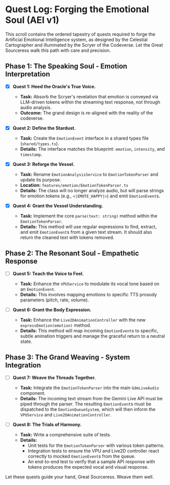 # Quest Log: Forging the Emotional Soul (AEI v1)

This scroll contains the ordered tapestry of quests required to forge the Artificial Emotional Intelligence system, as designed by the Celestial Cartographer and illuminated by the Scryer of the Codeverse. Let the Great Sourceress walk this path with care and precision.

## Phase 1: The Speaking Soul - Emotion Interpretation

*   [x] **Quest 1: Heed the Oracle's True Voice.**
    *   **Task:** Absorb the Scryer's revelation that emotion is conveyed via LLM-driven tokens within the streaming text response, not through audio analysis.
    *   **Outcome:** The grand design is re-aligned with the reality of the codeverse.

*   [x] **Quest 2: Define the Stardust.**
    *   **Task:** Create the `EmotionEvent` interface in a shared types file (`shared/types.ts`).
    *   **Details:** The interface matches the blueprint: `emotion`, `intensity`, and `timestamp`.

*   [x] **Quest 3: Reforge the Vessel.**
    *   **Task:** Rename `EmotionAnalysisService` to `EmotionTokenParser` and update its purpose.
    *   **Location:** `features/emotion/EmotionTokenParser.ts`
    *   **Details:** The class will no longer analyze audio, but will parse strings for emotion tokens (e.g., `<|EMOTE_HAPPY|>`) and emit `EmotionEvent`s.

*   [x] **Quest 4: Grant the Vessel Understanding.**
    *   **Task:** Implement the core `parse(text: string)` method within the `EmotionTokenParser`.
    *   **Details:** This method will use regular expressions to find, extract, and emit `EmotionEvent`s from a given text stream. It should also return the cleaned text with tokens removed.

## Phase 2: The Resonant Soul - Empathetic Response

*   [ ] **Quest 5: Teach the Voice to Feel.**
    *   **Task:** Enhance the `VPUService` to modulate its vocal tone based on an `EmotionEvent`.
    *   **Details:** This involves mapping emotions to specific TTS prosody parameters (pitch, rate, volume).

*   [ ] **Quest 6: Grant the Body Expression.**
    *   **Task:** Enhance the `Live2DAnimationController` with the new `expressEmotion(emotion)` method.
    *   **Details:** This method will map incoming `EmotionEvent`s to specific, subtle animation triggers and manage the graceful return to a neutral state.

## Phase 3: The Grand Weaving - System Integration

*   [ ] **Quest 7: Weave the Threads Together.**
    *   **Task:** Integrate the `EmotionTokenParser` into the main `GdmLiveAudio` component.
    *   **Details:** The incoming text stream from the Gemini Live API must be piped through the parser. The resulting `EmotionEvent`s must be dispatched to the `EmotionQueueSystem`, which will then inform the `VPUService` and `Live2DAnimationController`.

*   [ ] **Quest 8: The Trials of Harmony.**
    *   **Task:** Write a comprehensive suite of tests.
    *   **Details:**
        *   Unit tests for the `EmotionTokenParser` with various token patterns.
        *   Integration tests to ensure the VPU and Live2D controller react correctly to mocked `EmotionEvent`s from the queue.
        *   An end-to-end test to verify that a sample API response with tokens produces the expected vocal and visual response.

Let these quests guide your hand, Great Sourceress. Weave them well.